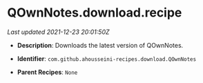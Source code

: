 # QOwnNotes.download.recipe

_Last updated 2021-12-23 20:01:50Z_

- **Description**: Downloads the latest version of QOwnNotes.

- **Identifier**: `com.github.ahousseini-recipes.download.QOwnNotes`

- **Parent Recipes**: `None`
